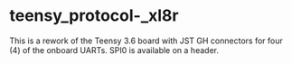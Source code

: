 # teensy_protocol-_xl8r

This is a rework of the Teensy 3.6 board with JST GH connectors for four (4) of the onboard UARTs. SPI0 is available on a header.
